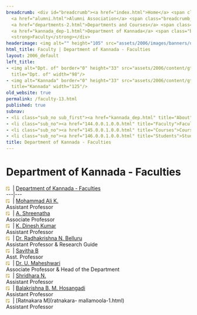 ```yaml
---
breadcrumb: <div id="breadcrumb"><a href="index.html">Home</a> <span class="breadcrumb_spacer">&gt;</span>
  <a href="alumni.html">Alumni Association</a> <span class="breadcrumb_spacer">&gt;</span>
  <a href="departments-2.html">Departments and Courses</a> <span class="breadcrumb_spacer">&gt;</span>
  <a href="kannada_dep-1.html">Department of Kannada</a> <span class="breadcrumb_spacer">&gt;</span>
  <strong>Faculty</strong></div>
headerimage: <img alt="" height="105" src="assets/2006/images/banners/departments.jpg" width="472"/>
html_title: Faculty | Department of Kannada - Faculties
layout: 2006_default
left_title:
- <img alt="Dpt. of" border="0" height="33" src="assets/2006/content/gt/fcb6421c7c62628408190d4ca84029e5.png"
  title="Dpt. of" width="98"/>
- <img alt="Kannada" border="0" height="33" src="assets/2006/content/gt/6d1c89c86660edb0002b8112a1a1ee0f.png"
  title="Kannada" width="125"/>
old_website: true
permalink: /faculty-13.html
published: true
subnav:
- <li class="sub_no sub_first"><a href="kannada_dep.html" title="About">About</a></li>
- <li class="sub_no"><a href="144.0.0.1.0.0.html" title="Faculty">Faculty</a></li>
- <li class="sub_no"><a href="145.0.0.1.0.0.html" title="Courses">Courses</a></li>
- <li class="sub_no"><a href="146.0.0.1.0.0.html" title="Students">Students</a></li>
title: Department of Kannada - Faculties
---
```


# Department of Kannada - Faculties

![](assets/2006/img/article/intlink_1.gif)![](assets/2006/img/leer.gif) | [Department of Kannada -
Faculties](department-of-kannada-faculties-1.html)  
---|---  
![](assets/2006/img/article/intlink_1.gif)![](assets/2006/img/leer.gif) | [Mohammad Ali
K.](m-ali-1.html)  
Assistant Professor  
![](assets/2006/img/article/intlink_1.gif)![](assets/2006/img/leer.gif) | [A.
Shreenatha](shreenatha-1.html)  
Associate Professor  
![](assets/2006/img/article/intlink_1.gif)![](assets/2006/img/leer.gif) | [K. Dinesh
Kumar](dinesh-1.html)  
Assistant Professor  
![](assets/2006/img/article/intlink_1.gif)![](assets/2006/img/leer.gif) | [Dr. Radhakrishna N.
Belluru](belluru-1.html)  
Assistant Professor & Research Guide  
![](assets/2006/img/article/intlink_1.gif)![](assets/2006/img/leer.gif) | [Savitha
B](savitha-b-1.html)  
Asst. Professor  
![](assets/2006/img/article/intlink_1.gif)![](assets/2006/img/leer.gif) | [Dr. U.
Maheshwari](maheshwari-1.html)  
Associate Professor & Head of the Department  
![](assets/2006/img/article/intlink_1.gif)![](assets/2006/img/leer.gif) | [Shridhara
N.](shridhara-1.html)  
Assistant Professor  
![](assets/2006/img/article/intlink_1.gif)![](assets/2006/img/leer.gif) | [Balakrishna B. M.
Hosangadi](balakrishna-1.html)  
Assistant Professor  
![](assets/2006/img/article/intlink_1.gif)![](assets/2006/img/leer.gif) | [Ratnakara M](ratnakara-
mallamoola-1.html)  
Assistant Professor